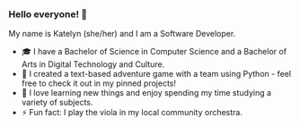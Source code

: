 ### Hello everyone! 👋

My name is Katelyn (she/her) and I am a Software Developer.

- 🎓 I have a Bachelor of Science in Computer Science and a Bachelor of Arts in Digital Technology and Culture.
- 🔭 I created a text-based adventure game with a team using Python - feel free to check it out in my pinned projects!
- 🌱 I love learning new things and enjoy spending my time studying a variety of subjects.
- ⚡ Fun fact: I play the viola in my local community orchestra.
